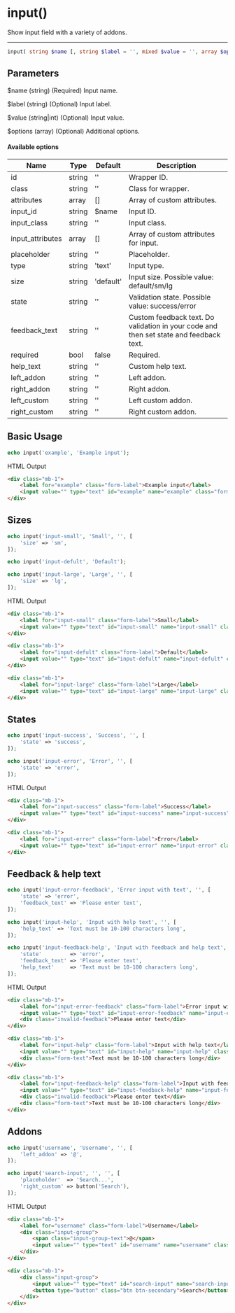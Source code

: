 # input()

Show input field with a variety of addons.

---

```php {.function-name}
input( string $name [, string $label = '', mixed $value = '', array $options = [] ] ) : string
```

## Parameters

$name (string) (Required) Input name.

$label (string) (Optional) Input label.

$value (string|int) (Optional) Input value.

$options (array) (Optional) Additional options.

#### Available options

| Name             | Type   | Default   | Description                                                                            |
|------------------|--------|-----------|----------------------------------------------------------------------------------------|
| id               | string | ''        | Wrapper ID.                                                                            |
| class            | string | ''        | Class for wrapper.                                                                     |
| attributes       | array  | []        | Array of custom attributes.                                                            |
| input_id         | string | $name     | Input ID.                                                                              |
| input_class      | string | ''        | Input class.                                                                           |
| input_attributes | array  | []        | Array of custom attributes for input.                                                  |
| placeholder      | string | ''        | Placeholder.                                                                           |
| type             | string | 'text'    | Input type.                                                                            |
| size             | string | 'default' | Input size. Possible value: default/sm/lg                                              |
| state            | string | ''        | Validation state. Possible value: success/error                                        |
| feedback_text    | string | ''        | Custom feedback text. Do validation in your code and then set state and feedback text. |
| required         | bool   | false     | Required.                                                                              |
| help_text        | string | ''        | Custom help text.                                                                      |
| left_addon       | string | ''        | Left addon.                                                                            |
| right_addon      | string | ''        | Right addon.                                                                           |
| left_custom      | string | ''        | Left custom addon.                                                                     |
| right_custom     | string | ''        | Right custom addon.                                                                    |

## Basic Usage

```php
echo input('example', 'Example input');
```

<span class="html-output">HTML Output</span>

```html
<div class="mb-1">
    <label for="example" class="form-label">Example input</label>
    <input value="" type="text" id="example" name="example" class="form-control" aria-label="Example input">
</div>
```

## Sizes

```php
echo input('input-small', 'Small', '', [
    'size' => 'sm',
]);

echo input('input-defult', 'Default');

echo input('input-large', 'Large', '', [
    'size' => 'lg',
]);
```

<span class="html-output">HTML Output</span>

```html
<div class="mb-1">
    <label for="input-small" class="form-label">Small</label>
    <input value="" type="text" id="input-small" name="input-small" class="form-control form-control-sm" aria-label="Small">
</div>

<div class="mb-1">
    <label for="input-defult" class="form-label">Default</label>
    <input value="" type="text" id="input-defult" name="input-defult" class="form-control" aria-label="Default">
</div>

<div class="mb-1">
    <label for="input-large" class="form-label">Large</label>
    <input value="" type="text" id="input-large" name="input-large" class="form-control form-control-lg" aria-label="Large">
</div>
```

## States

```php
echo input('input-success', 'Success', '', [
    'state' => 'success',
]);

echo input('input-error', 'Error', '', [
    'state' => 'error',
]);
```

<span class="html-output">HTML Output</span>

```html
<div class="mb-1">
    <label for="input-success" class="form-label">Success</label>
    <input value="" type="text" id="input-success" name="input-success" class="form-control is-valid" aria-label="Success">
</div>

<div class="mb-1">
    <label for="input-error" class="form-label">Error</label>
    <input value="" type="text" id="input-error" name="input-error" class="form-control is-invalid" aria-label="Error">
</div>
```

## Feedback & help text

```php
echo input('input-error-feedback', 'Error input with text', '', [
    'state' => 'error',
    'feedback_text' => 'Please enter text',
]);

echo input('input-help', 'Input with help text', '', [
    'help_text' => 'Text must be 10-100 characters long',
]);

echo input('input-feedback-help', 'Input with feedback and help text', '', [
    'state'         => 'error',
    'feedback_text' => 'Please enter text',
    'help_text'     => 'Text must be 10-100 characters long',
]);
```

<span class="html-output">HTML Output</span>

```html
<div class="mb-1">
    <label for="input-error-feedback" class="form-label">Error input with text</label>
    <input value="" type="text" id="input-error-feedback" name="input-error-feedback" class="form-control is-invalid" aria-label="Error input with text">
    <div class="invalid-feedback">Please enter text</div>
</div>

<div class="mb-1">
    <label for="input-help" class="form-label">Input with help text</label>
    <input value="" type="text" id="input-help" name="input-help" class="form-control" aria-label="Input with help text">
    <div class="form-text">Text must be 10-100 characters long</div>
</div>

<div class="mb-1">
    <label for="input-feedback-help" class="form-label">Input with feedback and help text</label>
    <input value="" type="text" id="input-feedback-help" name="input-feedback-help" class="form-control is-invalid" aria-label="Input with feedback and help text">
    <div class="invalid-feedback">Please enter text</div>
    <div class="form-text">Text must be 10-100 characters long</div>
</div>
```

## Addons

```php
echo input('username', 'Username', '', [
    'left_addon' => '@',
]);

echo input('search-input', '', '', [
    'placeholder'  => 'Search...',
    'right_custom' => button('Search'),
]);
```

<span class="html-output">HTML Output</span>

```html
<div class="mb-1">
    <label for="username" class="form-label">Username</label>
    <div class="input-group">
        <span class="input-group-text">@</span>
        <input value="" type="text" id="username" name="username" class="form-control" aria-label="Username">
    </div>
</div>

<div class="mb-1">
    <div class="input-group">
        <input value="" type="text" id="search-input" name="search-input" placeholder="Search..." class="form-control" aria-label="">
        <button type="button" class="btn btn-secondary">Search</button>
    </div>
</div>
```
